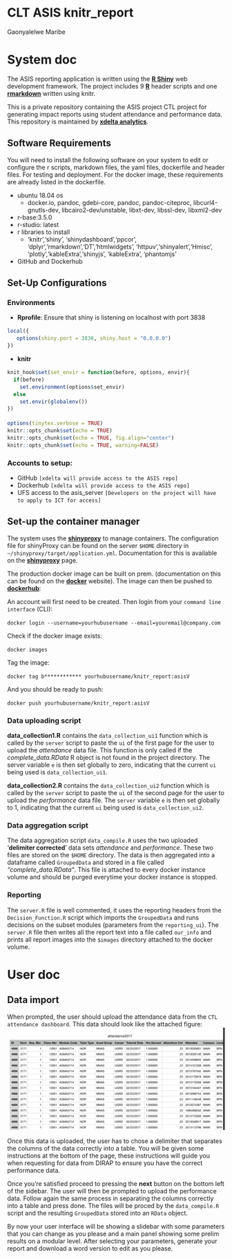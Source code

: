 CLT ASIS knitr\_report
================
Gaonyalelwe Maribe

# System doc

The ASIS reporting application is written using the [**R
Shiny**](https://shiny.rstudio.com/) web development framework. The
project includes 9 [**R**](https://www.r-project.org/) header scripts
and one [**rmarkdown**](https://rmarkdown.rstudio.com/) written using
knitr.

This is a private repository containing the ASIS project CTL project for
generating impact reports using student attendance and performance data.
This repository is maintained by [**xdelta
analytics**](https://www.xdelta.co.za).

## Software Requirements

You will need to install the following software on your system to edit
or configure the r scripts, markdown files, the yaml files, dockerfile
and header files. For testing and deployment. For the docker image,
these requirements are already listed in the dockerfile.

  - ubuntu 18.04 os
      - docker.io, pandoc, gdebi-core, pandoc, pandoc-citeproc,
        libcurl4-gnutls-dev, libcairo2-dev/unstable, libxt-dev,
        libssl-dev, libxml2-dev
  - r-base:3.5.0
  - r-studio: latest
  - r libraries to install
      - ‘knitr’,‘shiny’, ‘shinydashboard’,‘ppcor’,
        ‘dplyr’,‘rmarkdown’,‘DT’,‘htmlwidgets’,
        ‘httpuv’,‘shinyalert’,‘Hmisc’,
        ‘plotly’,‘kableExtra’,‘shinyjs’, ‘kableExtra’,
        ‘phantomjs’
  - GitHub and Dockerhub

## Set-Up Configurations

### Environments

  - **Rprofile**: Ensure that shiny is listening on localhost with port
    3838

<!-- end list -->

``` r
local({
   options(shiny.port = 3838, shiny.host = "0.0.0.0")
})
```

  - **knitr**

<!-- end list -->

``` r
knit_hook$set(set_envir = function(before, options, envir){
  if(before)
    set.environment(options$set_envir)
  else
    set.envir(globalenv())
})

options(tinytex.verbose = TRUE)
knitr::opts_chunk$set(echo = TRUE)
knitr::opts_chunk$set(echo = TRUE, fig.align="center")
knitr::opts_chunk$set(echo = TRUE, warning=FALSE)
```

### Accounts to setup:

  - GitHub `[xdelta will provide access to the ASIS repo]`
  - Dockerhub `[xdelta will provide access to the ASIS repo]`
  - UFS access to the asis\_server `[Developers on the project will have
    to apply to ICT for access]`

## Set-up the container manager

The system uses the [**shinyproxy**](https://www.shinyproxy.io/) to
manage containers. The configuration file for shinyProxy can be found on
the server `$HOME` directory in `~/shinyproxy/target/application.yml`.
Documentation for this is available on the
[**shinyproxy**](https://www.shinyproxy.io/) page.

The production docker image can be built on prem. (documentation on this
can be found on the [**docker**](https://docs.docker.com/) website). The
image can then be pushed to [**dockerhub**](https://hub.docker.com/):

An account will first need to be created. Then login from your `command
line interface` (CLI):

`docker login --username=yourhubusername --email=youremail@company.com`

Check if the docker image exists:

`docker images`

Tag the image:

`docker tag b************ yourhubusername/knitr_report:asisV`

And you should be ready to push:

`docker push yourhubusername/knitr_report:asisV`

### Data uploading script

**data\_collection1.R** contains the `data_collection_ui1` function
which is called by the `server` script to paste the `ui` of the first
page for the user to upload the *attendance* data file. This function is
only called if the *complete\_data.RData* R object is not found in the
project directory. The server variable `e` is then set globally to zero,
indicating that the current `ui` being used is `data_collection_ui1`.

**data\_collection2.R** contains the `data_collection_ui2` function
which is called by the `server` script to paste the `ui` of the second
page for the user to upload the *performance* data file. The `server`
variable `e` is then set globally to 1, indicating that the current `ui`
being used is `data_collection_ui2`.

### Data aggregation script

The data aggregation script `data_compile.R` uses the two uploaded
‘**delimiter corrected**’ data sets *attendance* and *performance*.
These two files are stored on the `$HOME` directory. The data is then
aggregated into a dataframe called `GroupedData` and stored in a file
called *“complete\_data.RData”*. This file is attached to every docker
instance volume and should be purged everytime your docker instance is
stopped.

### Reporting

The `server.R` file is well commented, it uses the reporting headers
from the `Decision_Function.R` script which imports the `GroupedData`
and runs decisions on the subset modules (parameters from the
`reporting_ui`). The `server.R` file then writes all the report text
into a file called `our_info` and prints all report images into the
`$images` directory attached to the docker volume.

# User doc

## Data import

When prompted, the user should upload the attendance data from the `CTL
attendance dashboard`. This data should look like the attached figure:
![](documentation_files/figure-gfm/att.png)

Once this data is uploaded, the user has to chose a delimiter that
separates the columns of the data correctly into a table. You will be
given some instructions at the bottom of the page, these instructions
will guide you when requesting for data from DIRAP to ensure you have
the correct performance data.

Once you’re satisfied proceed to pressing the **next** button on the
bottom left of the sidebar. The user will then be prompted to upload the
performance data. Follow again the same process in separating the
columns correctly into a table and press done. The files will be proced
by the `data_compile.R` script and the resulting `GroupedData` stored
into an `RData` object.

By now your user interface will be showing a slidebar with some
parameters that you can change as you please and a main panel showing
some prelim results on a modular level. After selecting your parameters,
generate your report and download a word version to edit as you please.
